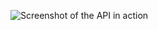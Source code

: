 ![Screenshot of the API in action](https://user-images.githubusercontent.com/102745395/176090342-f03a07bf-852d-43fb-86ab-89de6d42f5b7.png)
